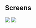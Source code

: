 Screens
---------------

![](https://github.com/suncat2000/AdminPageBoardBundle/tree/master/Resources/doc/screen2.png?raw=true)
![](https://github.com/suncat2000/AdminPageBoardBundle/tree/master/Resources/doc/screen1.png?raw=true)
